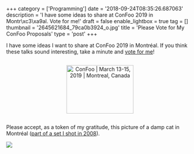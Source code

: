+++
category = ['Programming']
date = '2018-09-24T08:35:26.687063'
description = 'I have some ideas to share at ConFoo 2019 in Montr\xc3\xa9al. Vote for me!'
draft = false
enable_lightbox = true
tag = []
thumbnail = '2645621684_79ca0b3924_o.jpg'
title = 'Please Vote for My ConFoo Proposals'
type = 'post'
+++

I have some ideas I want to share at ConFoo 2019 in Montréal. If you think these talks sound interesting, take a minute and [vote for me](https://confoo.ca/en/yul2019/call-for-papers/speaker/a-jesse-jiryu-davis)!

<div style="text-align: center; margin: 2em">
<a href="https://confoo.ca/en/yul2019/call-for-papers/speaker/a-jesse-jiryu-davis" lang="en"><img alt="ConFoo | March 13-15, 2019 | Montreal, Canada" style="border:0" width="180" height="130" src="https://confoo.ca/images/propaganda/yul2019/en/vote.png" /></a>
</div>

Please accept, as a token of my gratitude, this picture of a damp cat in Montréal ([part of a set I shot in 2008](https://www.flickr.com/photos/emptysquare/albums/72157606023582376)).

![](2645621684_79ca0b3924_o.jpg)
